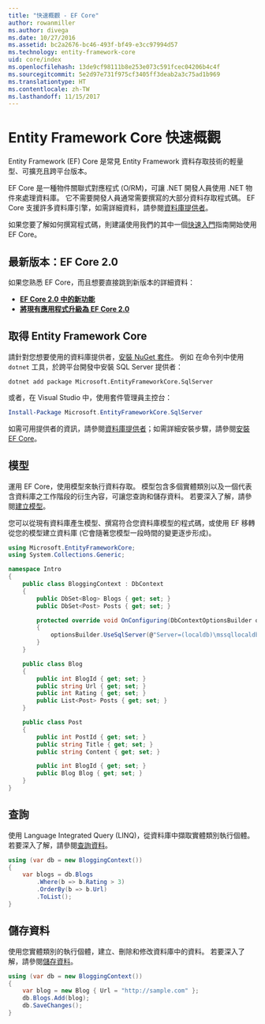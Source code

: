 ```yaml
---
title: "快速概觀 - EF Core"
author: rowanmiller
ms.author: divega
ms.date: 10/27/2016
ms.assetid: bc2a2676-bc46-493f-bf49-e3cc97994d57
ms.technology: entity-framework-core
uid: core/index
ms.openlocfilehash: 13de9cf98111b8e253e073c591fcec04206b4c4f
ms.sourcegitcommit: 5e2d97e731f975cf3405ff3deab2a3c75ad1b969
ms.translationtype: HT
ms.contentlocale: zh-TW
ms.lasthandoff: 11/15/2017
---
```

# <a name="entity-framework-core-quick-overview"></a>Entity Framework Core 快速概觀

Entity Framework (EF) Core 是常見 Entity Framework 資料存取技術的輕量型、可擴充且跨平台版本。

EF Core 是一種物件關聯式對應程式 (O/RM)，可讓 .NET 開發人員使用 .NET 物件來處理資料庫。 它不需要開發人員通常需要撰寫的大部分資料存取程式碼。 EF Core 支援許多資料庫引擎，如需詳細資料，請參閱[資料庫提供者](providers/index.md)。

如果您要了解如何撰寫程式碼，則建議使用我們的其中一個[快速入門](get-started/index.md)指南開始使用 EF Core。

## <a name="latest-version-ef-core-20"></a>最新版本：EF Core 2.0

如果您熟悉 EF Core，而且想要直接跳到新版本的詳細資料：

- **[EF Core 2.0 中的新功能](what-is-new/index.md)**
- **[將現有應用程式升級為 EF Core 2.0](miscellaneous/1x-2x-upgrade.md)**

## <a name="get-entity-framework-core"></a>取得 Entity Framework Core

請針對您想要使用的資料庫提供者，[安裝 NuGet 套件](https://docs.nuget.org/ndocs/quickstart/use-a-package)。 例如 在命令列中使用 `dotnet` 工具，於跨平台開發中安裝 SQL Server 提供者：

``` Console
dotnet add package Microsoft.EntityFrameworkCore.SqlServer
```

或者，在 Visual Studio 中，使用套件管理員主控台：

``` PowerShell
Install-Package Microsoft.EntityFrameworkCore.SqlServer
```
如需可用提供者的資訊，請參閱[資料庫提供者](providers/index.md)；如需詳細安裝步驟，請參閱[安裝 EF Core](get-started/install/index.md)。

## <a name="the-model"></a>模型

運用 EF Core，使用模型來執行資料存取。 模型包含多個實體類別以及一個代表含資料庫之工作階段的衍生內容，可讓您查詢和儲存資料。 若要深入了解，請參閱[建立模型](modeling/index.md)。

您可以從現有資料庫產生模型、撰寫符合您資料庫模型的程式碼，或使用 EF 移轉從您的模型建立資料庫 (它會隨著您模型一段時間的變更逐步形成)。

``` csharp
using Microsoft.EntityFrameworkCore;
using System.Collections.Generic;

namespace Intro
{
    public class BloggingContext : DbContext
    {
        public DbSet<Blog> Blogs { get; set; }
        public DbSet<Post> Posts { get; set; }

        protected override void OnConfiguring(DbContextOptionsBuilder optionsBuilder)
        {
            optionsBuilder.UseSqlServer(@"Server=(localdb)\mssqllocaldb;Database=MyDatabase;Trusted_Connection=True;");
        }
    }

    public class Blog
    {
        public int BlogId { get; set; }
        public string Url { get; set; }
        public int Rating { get; set; }
        public List<Post> Posts { get; set; }
    }

    public class Post
    {
        public int PostId { get; set; }
        public string Title { get; set; }
        public string Content { get; set; }

        public int BlogId { get; set; }
        public Blog Blog { get; set; }
    }
}
```

## <a name="querying"></a>查詢

使用 Language Integrated Query (LINQ)，從資料庫中擷取實體類別執行個體。 若要深入了解，請參閱[查詢資料](querying/index.md)。

``` csharp
using (var db = new BloggingContext())
{
    var blogs = db.Blogs
        .Where(b => b.Rating > 3)
        .OrderBy(b => b.Url)
        .ToList();
}
```

## <a name="saving-data"></a>儲存資料

使用您實體類別的執行個體，建立、刪除和修改資料庫中的資料。 若要深入了解，請參閱[儲存資料](saving/index.md)。

``` csharp
using (var db = new BloggingContext())
{
    var blog = new Blog { Url = "http://sample.com" };
    db.Blogs.Add(blog);
    db.SaveChanges();
}
```
